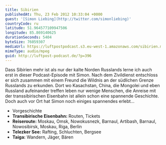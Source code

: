 ```yaml
---
title: Sibirien
publishedAt: Thu, 23 Feb 2012 10:33:04 +0000
guest: '[Simon Liebing](http://twitter.com/simonliebing)'
countryCode: ru
latitude: 51.964577109947506
longitude: 85.869140625
durationSeconds: 5404
byteSize: 76059307
mediaUrl: https://luftpostpodcast.s3.eu-west-1.amazonaws.com/sibirien.mp3
mimeType: audio/mpeg
guid: http://luftpost-podcast.de/?p=396
---
```


Dass Sibirien mehr ist als nur der kalte Norden Russlands lerne ich auch erst in dieser Podcast-Episode mit Simon. Nach dem Zivildienst entschloss er sich zusammen mit einem Freund die Wildnis an der südlichen Grenze Russlands zu erkunden. Dort wo Kasachstan, China, die Mongolei und eben Russland aufeinander treffen leben nur wenige Menschen, die Anreise mit der transsibirischen Eisenbahn ist allein schon eine spannende Geschichte. Doch auch vor Ort hat Simon noch einiges spannendes erlebt... 
* Vorgeschichte
* **Transibirische Eisenbahn:** Routen, Tickets
* **Reiseroute:** Moskau, Omsk, Nowokusnezk, Barnaul, Artibash, Barnaul, Nowosibirsk, Moskau, Riga, Berlin
* **Telezker See:** Rafting, Schluchten, Bergsee
* **Taiga:** Wandern, Jäger, Bären

